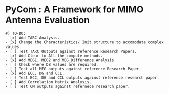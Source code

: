 PyCom : A Framework for MIMO Antenna Evaluation
===============================================

    #) TO-DO:
    - [x] Add TARC Analysis.
    - [x] Change the Characteristics/ Init structure to accomodate complex values.
    - [ ] Test TARC Outputs against reference Research Papers.
    - [x] Add Clear to All the compute methods.
    - [x] Add MEG1, MEG2 and MEG_Difference Analysis.
    - [ ] Check where DB values are required.
    - [ ] Test all MEG outputs against reference Research Paper.
    - [x] Add ECC, DG and CCL.
    - [ ] Test ECC, DG and CCL outputs against reference research paper.
    - [ ] Add Correlation Matrix Analysis.
    - [ ] Test CM outputs against refernece research paper.
